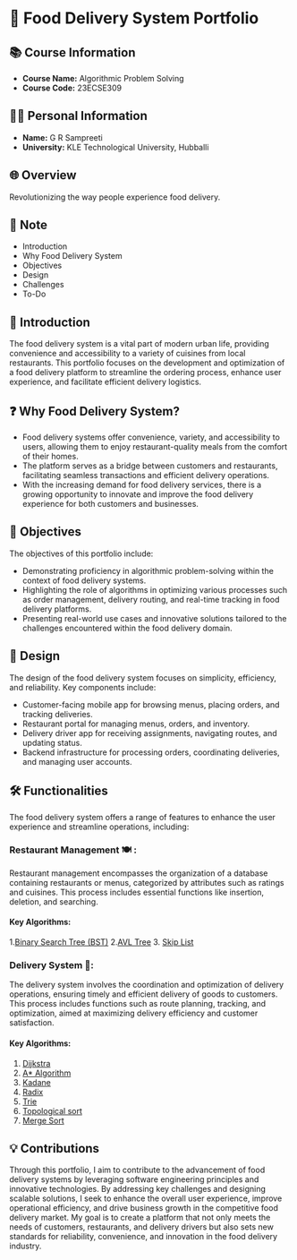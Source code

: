 # 🍔 Food Delivery System Portfolio

## 📚 Course Information
- **Course Name:** Algorithmic Problem Solving
- **Course Code:** 23ECSE309

## 👩‍🎓 Personal Information
- **Name:** G R Sampreeti
- **University:** KLE Technological University, Hubballi

## 🌐 Overview
Revolutionizing the way people experience food delivery.

## 📝 Note
- Introduction
- Why Food Delivery System
- Objectives
- Design
- Challenges
- To-Do


## 🚀 Introduction
The food delivery system is a vital part of modern urban life, providing convenience and accessibility to a variety of cuisines from local restaurants. This portfolio focuses on the development and optimization of a food delivery platform to streamline the ordering process, enhance user experience, and facilitate efficient delivery logistics.

## ❓ Why Food Delivery System?
- Food delivery systems offer convenience, variety, and accessibility to users, allowing them to enjoy restaurant-quality meals from the comfort of their homes.
- The platform serves as a bridge between customers and restaurants, facilitating seamless transactions and efficient delivery operations.
- With the increasing demand for food delivery services, there is a growing opportunity to innovate and improve the food delivery experience for both customers and businesses.

## 🎯 Objectives
The objectives of this portfolio include:
- Demonstrating proficiency in algorithmic problem-solving within the context of food delivery systems.
- Highlighting the role of algorithms in optimizing various processes such as order management, delivery routing, and real-time tracking in food delivery platforms.
- Presenting real-world use cases and innovative solutions tailored to the challenges encountered within the food delivery domain.

## 🎨 Design
The design of the food delivery system focuses on simplicity, efficiency, and reliability. Key components include:
- Customer-facing mobile app for browsing menus, placing orders, and tracking deliveries.
- Restaurant portal for managing menus, orders, and inventory.
- Delivery driver app for receiving assignments, navigating routes, and updating status.
- Backend infrastructure for processing orders, coordinating deliveries, and managing user accounts.

## 🛠️ Functionalities

The food delivery system offers a range of features to enhance the user experience and streamline operations, including:

### Restaurant Management 🍽️ :

Restaurant management encompasses the organization of a database containing restaurants or menus, categorized by attributes such as ratings and cuisines. This process includes essential functions like insertion, deletion, and searching.

#### Key Algorithms:

1.[Binary Search Tree (BST)](https://grsampreeti.github.io/Food-Delivery-System.github.io/Binary_Search_Tree)
2.[AVL Tree](https://grsampreeti.github.io/Food-Delivery-System.github.io/AVL_Tree)
3. [Skip List](https://grsampreeti.github.io/Food-Delivery-System.github.io/Skip_list)

### Delivery System 🚚:

The delivery system involves the coordination and optimization of delivery operations, ensuring timely and efficient delivery of goods to customers. This process includes functions such as route planning, tracking, and optimization, aimed at maximizing delivery efficiency and customer satisfaction.

#### Key Algorithms:

1. [Dijkstra](https://grsampreeti.github.io/Food-Delivery-System.github.io/Dijkstra)
2. [A* Algorithm](https://grsampreeti.github.io/Food-Delivery-System.github.io/A_start_Algorithm)
3. [Kadane](https://grsampreeti.github.io/Food-Delivery-System.github.io/kadane)
4. [Radix](https://grsampreeti.github.io/Food-Delivery-System.github.io/radix)
5. [Trie](https://grsampreeti.github.io/Food-Delivery-System.github.io/trie)
6. [Topological sort](https://grsampreeti.github.io/Food-Delivery-System.github.io/Topological_sort)
7. [Merge Sort](https://grsampreeti.github.io/Food-Delivery-System.github.io/merge_sort)
   





## 💡 Contributions
Through this portfolio, I aim to contribute to the advancement of food delivery systems by leveraging software engineering principles and innovative technologies. By addressing key challenges and designing scalable solutions, I seek to enhance the overall user experience, improve operational efficiency, and drive business growth in the competitive food delivery market. My goal is to create a platform that not only meets the needs of customers, restaurants, and delivery drivers but also sets new standards for reliability, convenience, and innovation in the food delivery industry.



